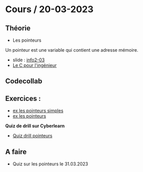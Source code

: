 # Cours / 20-03-2023

## Théorie 
- Les pointeurs

Un pointeur est une variable qui contient une adresse mémoire.

- slide : [info2-03](https://cyberlearn.hes-so.ch/pluginfile.php/4269078/mod_resource/content/0/INFO2.03%20-%20Les%20pointeurs.pdf)
- [Le C pour l'ingénieur](https://heig-tin-info.github.io/handout/content/pointers.html)

## Codecollab

## Exercices :
- [ex les pointeurs simples](https://github.com/tony-maulaz/info2-exercices/blob/main/pointeurs_simple.md)
- [ex les pointeurs](https://github.com/tony-maulaz/info2-exercices/blob/main/pointeur.md)

**Quiz de drill sur Cyberlearn**
- [Quiz drill pointeurs](https://cyberlearn.hes-so.ch/mod/quiz/view.php?id=1995607)

## A faire
- Quiz sur les pointeurs le 31.03.2023
